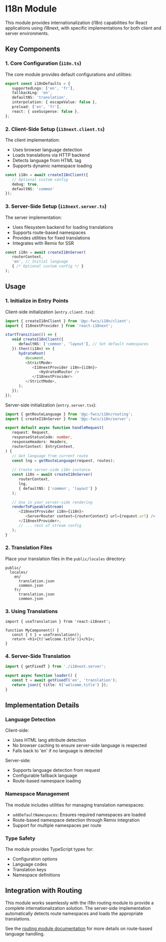 # I18n Module

This module provides internationalization (i18n) capabilities for React applications using i18next, with specific implementations for both client and server environments.

## Key Components

### 1. Core Configuration (`i18n.ts`)

The core module provides default configurations and utilities:

```typescript
export const i18nDefaults = {
   supportedLngs: ['en', 'fr'],
   fallbackLng: 'en',
   defaultNS: 'translation',
   interpolation: { escapeValue: false },
   preload: ['en', 'fr'],
   react: { useSuspense: false },
};
```

### 2. Client-Side Setup (`i18next.client.ts`)

The client implementation:
- Uses browser language detection
- Loads translations via HTTP backend
- Detects language from HTML tag
- Supports dynamic namespace loading

```typescript
const i18n = await createI18nClient({
   // Optional custom config
   debug: true,
   defaultNS: 'common'
});
```

### 3. Server-Side Setup (`i18next.server.ts`)

The server implementation:
- Uses filesystem backend for loading translations
- Supports route-based namespaces
- Provides utilities for fixed translations
- Integrates with Remix for SSR

```typescript
const i18n = await createI18nServer(
   routerContext,
   'en', // Initial language
   { /* Optional custom config */ }
);
```

## Usage

### 1. Initialize in Entry Points

Client-side initialization (`entry.client.tsx`):
```typescript
import { createI18nClient } from '@gc-fwcs/i18n/client';
import { I18nextProvider } from 'react-i18next';

startTransition(() => {
   void createI18nClient({
      defaultNS: ['common', 'layout'], // Set default namespaces
   }).then((i18n) => {
      hydrateRoot(
         document,
         <StrictMode>
            <I18nextProvider i18n={i18n}>
               <HydratedRouter />
            </I18nextProvider>
         </StrictMode>,
      );
   });
});
```

Server-side initialization (`entry.server.tsx`):
```typescript
import { getRouteLanguage } from '@gc-fwcs/i18n/routing';
import { createI18nServer } from '@gc-fwcs/i18n/server';

export default async function handleRequest(
   request: Request,
   responseStatusCode: number,
   responseHeaders: Headers,
   routerContext: EntryContext,
) {
   // Get language from current route
   const lng = getRouteLanguage(request, routes);
   
   // Create server-side i18n instance
   const i18n = await createI18nServer(
      routerContext,
      lng,
      { defaultNS: ['common', 'layout'] }
   );

   // Use in your server-side rendering
   renderToPipeableStream(
      <I18nextProvider i18n={i18n}>
         <ServerRouter context={routerContext} url={request.url} />
      </I18nextProvider>,
      // ... rest of stream config
   );
}
```

### 2. Translation Files

Place your translation files in the `public/locales` directory:

```
public/
  locales/
    en/
      translation.json
      common.json
    fr/
      translation.json
      common.json
```

### 3. Using Translations

```tsx
import { useTranslation } from 'react-i18next';

function MyComponent() {
   const { t } = useTranslation();
   return <h1>{t('welcome.title')}</h1>;
}
```

### 4. Server-Side Translation

```typescript
import { getFixedT } from './i18next.server';

export async function loader() {
   const t = await getFixedT('en', 'translation');
   return json({ title: t('welcome.title') });
}
```

## Implementation Details

### Language Detection

Client-side:
- Uses HTML lang attribute detection
- No browser caching to ensure server-side language is respected
- Falls back to 'en' if no language is detected

Server-side:
- Supports language detection from request
- Configurable fallback language
- Route-based namespace loading

### Namespace Management

The module includes utilities for managing translation namespaces:

- `addDefaultNamespaces`: Ensures required namespaces are loaded
- Route-based namespace detection through Remix integration
- Support for multiple namespaces per route

### Type Safety

The module provides TypeScript types for:
- Configuration options
- Language codes
- Translation keys
- Namespace definitions

## Integration with Routing

This module works seamlessly with the i18n routing module to provide a complete internationalization solution. The server-side implementation automatically detects route namespaces and loads the appropriate translations.

See the [routing module documentation](../routing/README.md) for more details on route-based language handling.